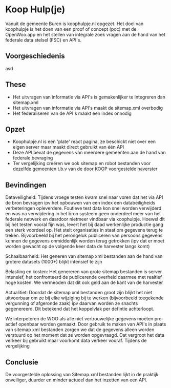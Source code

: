 # Koop Hulp(je)

Vanuit de gemeente Buren is koophulpje.nl opgezet. Het doel van koophulpje is het doen van een proof of concept (poc) met de OpenWoo.app en het stellen van integrale zoek vragen aan de hand van het federale data stelsel (FSC) en API's.

## Voorgeschiedenis
asd

## These
- Het uitvragen van informatie via API's is gemakenlijker te integreren dan sitemap.xml
- Het uitvragen van informatie via API's maakt de sitemap.xml overbodig
- Het federaliseren van de API's maakt een index onnodig

## Opzet 
- Koophulpje.nl is een 'plate' react pagina, ze beschickt niet over een eigen server maar maakt direct gebruikt van één API
- Deze API bevat de gegevens van meerdere gemeenten aan de hand van federale bevraging
- Ter vergelijking creëren we ook sitemap en robot bestanden voor dezelfde gemeenten t.b.v van de door KOOP voorgestelde haverster

## Bevindingen

Dataveiligheid: Tijdens vroege testen kwam snel naar voren dat het via API de bron bevragen ipv het opbouwen van een index een databeiligheids verbeteringen opleverdere. Foutieve test data kon snel worden verwijderd en was na verwijdering in het bron systeem geen onderdeel meer van het federale netwerk en daardoor nietmeer vindbaar via koophulpje.
Hoewel dit bij het testen vooral fijn was, levert het bij daad werkenlijke productie gang een sterk voordeel op. Het stelt organisaties in staat om gegevens terug te treken. Bijvoorbeeld bij het perongeluk publiceren van persoons gegevens kunnen de gegevens onmiddenlijk worden terug getrokken (ipv dat er moet worden gewacht op de volgende keer data de harvester langs komt)

Schaalbaarheid: Het generen van sitemap xml bestanden aan de hand van grotere datasets (1000+) blijkt intensief te zijn 

Belasting en kosten: Het genereren van grote sitemap bestanden is server intensief, het confronteerd de publicerende overheid daarmee met realtief hoge kosten. We vermeoden dat dit ook geld aan de kant van de harvester  

Actualitiet: Doordat de sitemap xml bestanden groot zijn blijkt het niet uitvoerbaar om ze bij elke wijziging bij te werken (bijvoorbeeld toegekende vergunning of afgeronde zaak) ipv daarvan worden ze snachts gegenereerd. Dit betekend dat het koppelvlak per defintie achterloopt.


We interpeteren de WOO als alle niet vertrouwelijke gegevens moeten pro-actief openbaar worden gemaakt. Door gebruik te maken van API's in plaats van sitemap xml bestanden zorgen we dat de gegevens alleen worden verstuurd op het moment dat ze worden opgevraagd. Dat vergroot het data verkeer bij gebruikt maar voorkomt data verkeer vooraf. Tijdens de vergelijking 

## Conclusie

De voorgestelde oplossing van Sitemap.xml bestanden lijkt in de praktijk onveiliger, duurder en minder actueel dan het inzetten van een API.



